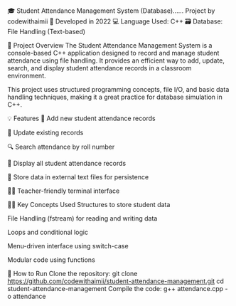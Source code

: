 🎓 Student Attendance Management System (Database)......
Project by codewithaimii
📅 Developed in 2022
💻 Language Used: C++
🗃 Database: File Handling (Text-based)

📌 Project Overview
The Student Attendance Management System is a console-based C++ application designed to record and manage student attendance using file handling. It provides an efficient way to add, update, search, and display student attendance records in a classroom environment.

This project uses structured programming concepts, file I/O, and basic data handling techniques, making it a great practice for database simulation in C++.

💡 Features
📝 Add new student attendance records

🔄 Update existing records

🔍 Search attendance by roll number

📃 Display all student attendance records

💾 Store data in external text files for persistence

🧑‍🏫 Teacher-friendly terminal interface

🧑‍💻 Key Concepts Used
Structures to store student data

File Handling (fstream) for reading and writing data

Loops and conditional logic

Menu-driven interface using switch-case

Modular code using functions

🚀 How to Run
Clone the repository:
git clone https://github.com/codewithaimii/student-attendance-management.git
cd student-attendance-management
Compile the code:
g++ attendance.cpp -o attendance
